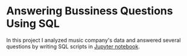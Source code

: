 # Answering Bussiness Questions Using SQL
In this project I analyzed music company's data and answered several questions by writing SQL scripts in [Jupyter notebook](https://github.com/beketm/Answering-Bussiness-Questions-Using-SQL/blob/master/Basics.ipynb).
